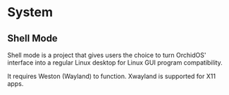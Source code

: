 # System

## Shell Mode

Shell mode is a project that gives users the choice to turn OrchidOS' interface into a regular Linux desktop for Linux GUI program compatibility.

It requires Weston (Wayland) to function. Xwayland is supported for X11 apps.
